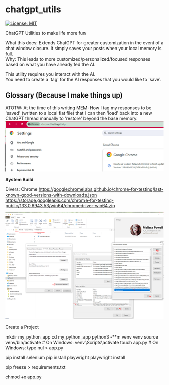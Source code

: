 # chatgpt_utils
[![License: MIT](https://img.shields.io/badge/License-MIT-yellow.svg)](https://opensource.org/licenses/MIT)

ChatGPT Utilities to make life more fun

What this does:
Extends ChatGPT for greater customization in the event of a chat window closure.
It simply saves your posts when your local memory is full.  
Why:
This leads to more customized/personalized/focused responses based on what you have already
fed the AI.

This utility requires you interact with the AI.  
You need to create a 'tag' for the AI responses that you would like to 'save'.

**Glossary (Because I make things up)**
-------------------------------------------------------------
ATOTW: At the time of this writing
MEM: How I tag my responses to be 'saved' (written to a local flat file) that I can then 'load' back into a new 
ChatGPT thread manually to 'restore' beyond the base memory.
![img.png](img.png)

**System Build**

Divers:
Chrome
https://googlechromelabs.github.io/chrome-for-testing/last-known-good-versions-with-downloads.json
https://storage.googleapis.com/chrome-for-testing-public/133.0.6943.53/win64/chromedriver-win64.zip

![img_2.png](img_2.png)


Create a Project 

mkdir my_python_app
cd my_python_app
python3 -**m venv venv
source venv/bin/activate  # On Windows: venv\Scripts\activate
touch app.py  # On Windows: type nul > app.py

pip install selenium
pip install playwright
playwright install

pip freeze > requirements.txt

chmod +x app.py


